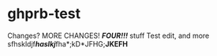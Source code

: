 ghprb-test
==========
Changes? MORE CHANGES! ***FOUR!!!*** stuff
Test edit, and more
sfhskldjf***haslkj***fha*;kD*JFHG;**JKEFH**
